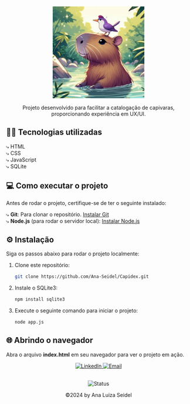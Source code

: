 <p align="center">
    <img alt="preview" src="capibara.jpeg" width="250" height="250">
</p>

<p align="center"> Projeto desenvolvido para facilitar a catalogação de capivaras, proporcionando experiência em UX/UI. </p>


## 👩‍💻 Tecnologias utilizadas
⤷ HTML<br>
⤷ CSS<br>
⤷ JavaScript<br>
⤷ SQLite

## 💻 Como executar o projeto
Antes de rodar o projeto, certifique-se de ter o seguinte instalado:

⤷ **Git**: Para clonar o repositório. [Instalar Git](https://git-scm.com/)<br>
⤷ **Node.js** (para rodar o servidor local): [Instalar Node.js](https://nodejs.org/)

## ⚙️ Instalação

Siga os passos abaixo para rodar o projeto localmente:

1. Clone este repositório:
    ```bash
    git clone https://github.com/Ana-Seidel/Capidex.git
    ```

2. Instale o SQLite3:
    ```bash
    npm install sqlite3
    ```

3. Execute o seguinte comando para iniciar o projeto:
    ```bash
    node app.js
    ```

## 🌐 Abrindo o navegador

Abra o arquivo **index.html** em seu navegador para ver o projeto em ação.


<div style="text-align:center;">
    <a href="https://www.linkedin.com/in/ana-luiza-seidel-95a2a61b8/">
        <img src="https://img.shields.io/badge/-LinkedIn-DC143C?style=flat&logo=linkedin&logoColor=white" alt="LinkedIn">
    </a>
    <a href="mailto:anaafsw1@gmail.com">
        <img src="https://img.shields.io/badge/-Email-DC143C?style=flat&logo=gmail&logoColor=white" alt="Email">
    </a>
</div>

<br>

<p align="center">
    <img src="https://img.shields.io/badge/Status-Concluído-%231AFFD5?style=for-the-badge&logoColor=white&logo=github" alt="Status">
</p>


<p align="center">
    ©2024 by Ana Luiza Seidel
</p>